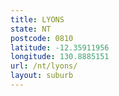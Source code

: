 ```yaml
---
title: LYONS
state: NT
postcode: 0810
latitude: -12.35911956
longitude: 130.8885151
url: /nt/lyons/
layout: suburb
---
```

